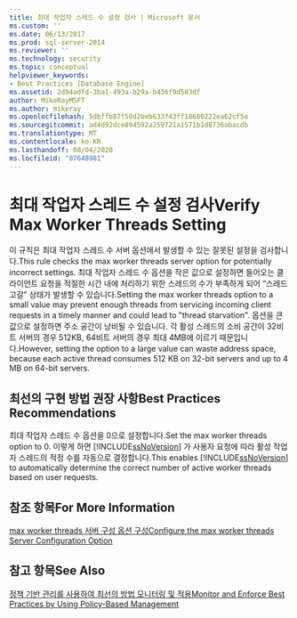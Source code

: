 ```yaml
---
title: 최대 작업자 스레드 수 설정 검사 | Microsoft 문서
ms.custom: ''
ms.date: 06/13/2017
ms.prod: sql-server-2014
ms.reviewer: ''
ms.technology: security
ms.topic: conceptual
helpviewer_keywords:
- Best Practices [Database Engine]
ms.assetid: 2d94adfd-3ba1-493a-b29a-b436f9d583df
author: MikeRayMSFT
ms.author: mikeray
ms.openlocfilehash: 5dbffb87f58d2beb633f43ff18680222ea62cf5e
ms.sourcegitcommit: ad4d92dce894592a259721a1571b1d8736abacdb
ms.translationtype: MT
ms.contentlocale: ko-KR
ms.lasthandoff: 08/04/2020
ms.locfileid: "87648981"
---
```

# <a name="verify-max-worker-threads-setting"></a><span data-ttu-id="fc970-102">최대 작업자 스레드 수 설정 검사</span><span class="sxs-lookup"><span data-stu-id="fc970-102">Verify Max Worker Threads Setting</span></span>
  <span data-ttu-id="fc970-103">이 규칙은 최대 작업자 스레드 수 서버 옵션에서 발생할 수 있는 잘못된 설정을 검사합니다.</span><span class="sxs-lookup"><span data-stu-id="fc970-103">This rule checks the max worker threads server option for potentially incorrect settings.</span></span> <span data-ttu-id="fc970-104">최대 작업자 스레드 수 옵션을 작은 값으로 설정하면 들어오는 클라이언트 요청을 적절한 시간 내에 처리하기 위한 스레드의 수가 부족하게 되어 “스레드 고갈” 상태가 발생할 수 있습니다.</span><span class="sxs-lookup"><span data-stu-id="fc970-104">Setting the max worker threads option to a small value may prevent enough threads from servicing incoming client requests in a timely manner and could lead to "thread starvation".</span></span> <span data-ttu-id="fc970-105">옵션을 큰 값으로 설정하면 주소 공간이 낭비될 수 있습니다. 각 활성 스레드의 소비 공간이 32비트 서버의 경우 512KB, 64비트 서버의 경우 최대 4MB에 이르기 때문입니다.</span><span class="sxs-lookup"><span data-stu-id="fc970-105">However, setting the option to a large value can waste address space, because each active thread consumes 512 KB on 32-bit servers and up to 4 MB on 64-bit servers.</span></span>  
  
## <a name="best-practices-recommendations"></a><span data-ttu-id="fc970-106">최선의 구현 방법 권장 사항</span><span class="sxs-lookup"><span data-stu-id="fc970-106">Best Practices Recommendations</span></span>  
 <span data-ttu-id="fc970-107">최대 작업자 스레드 수 옵션을 0으로 설정합니다.</span><span class="sxs-lookup"><span data-stu-id="fc970-107">Set the max worker threads option to 0.</span></span> <span data-ttu-id="fc970-108">이렇게 하면 [!INCLUDE[ssNoVersion](../../includes/ssnoversion-md.md)] 가 사용자 요청에 따라 활성 작업자 스레드의 적정 수를 자동으로 결정합니다.</span><span class="sxs-lookup"><span data-stu-id="fc970-108">This enables [!INCLUDE[ssNoVersion](../../includes/ssnoversion-md.md)] to automatically determine the correct number of active worker threads based on user requests.</span></span>  
  
## <a name="for-more-information"></a><span data-ttu-id="fc970-109">참조 항목</span><span class="sxs-lookup"><span data-stu-id="fc970-109">For More Information</span></span>  
 [<span data-ttu-id="fc970-110">max worker threads 서버 구성 옵션 구성</span><span class="sxs-lookup"><span data-stu-id="fc970-110">Configure the max worker threads Server Configuration Option</span></span>](../../database-engine/configure-windows/configure-the-max-worker-threads-server-configuration-option.md)  
  
## <a name="see-also"></a><span data-ttu-id="fc970-111">참고 항목</span><span class="sxs-lookup"><span data-stu-id="fc970-111">See Also</span></span>  
 [<span data-ttu-id="fc970-112">정책 기반 관리를 사용하여 최선의 방법 모니터링 및 적용</span><span class="sxs-lookup"><span data-stu-id="fc970-112">Monitor and Enforce Best Practices by Using Policy-Based Management</span></span>](monitor-and-enforce-best-practices-by-using-policy-based-management.md)  
  
  
